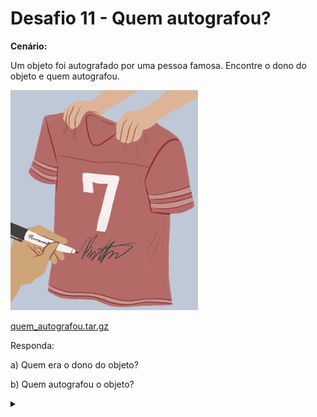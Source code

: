 # Desafio 11 - Quem autografou?

**Cenário:**

Um objeto foi autografado por uma pessoa famosa. Encontre o dono do objeto e quem autografou.

![](quem_autografou.jpg)

[quem_autografou.tar.gz](quem_autografou.tar.gz)

Responda:

a) Quem era o dono do objeto?

b) Quem autografou o objeto? 

<details><summary></summary>

Respostas:

1) Mysterious Banksy

2) Donald Trump
</details>
